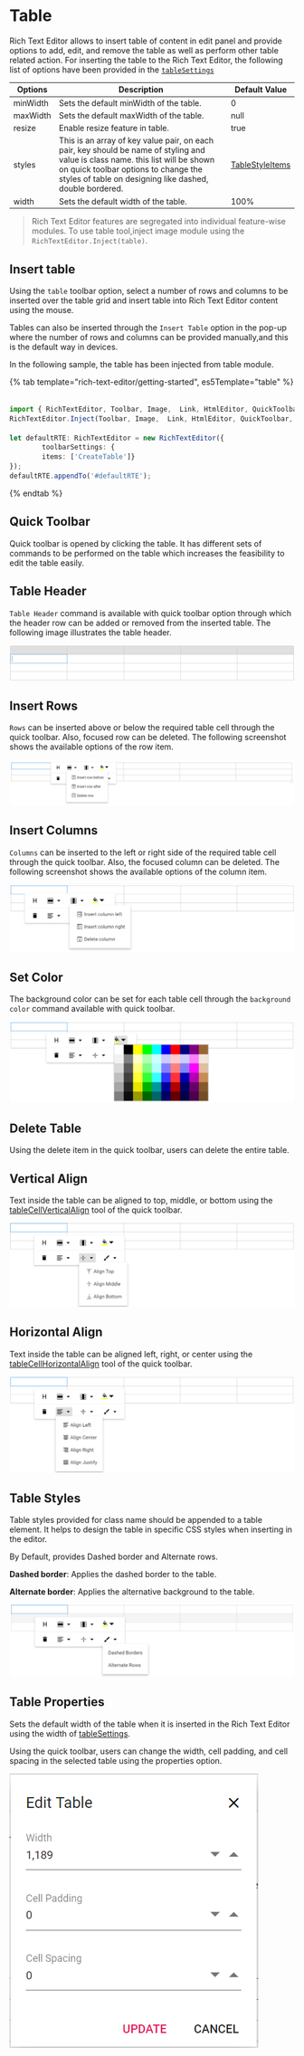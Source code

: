 # Table

Rich Text Editor allows to insert table of content in edit panel and provide options to add, edit, and remove the table as well as perform other table related action. For inserting the table to the Rich Text Editor, the following list of options have been provided in the [`tableSettings`](../api/rich-text-editor/tableSettings/#tablesettings)

| Options | Description | Default Value |
|----------------|---------|-----------------------------|
| minWidth | Sets the default minWidth of the table. | 0 |
| maxWidth | Sets the default maxWidth of the table. | null |
| resize | Enable resize feature in table.| true |
| styles | This is an array of key value pair, on each pair, key should be name of styling and value is class name. this list will be shown on quick toolbar options to change the styles of table on designing like dashed, double bordered. | [TableStyleItems](../api/rich-text-editor/tableSettings/#styles) |
| width | Sets the default width of the table. | 100% |

> Rich Text Editor features are segregated into individual feature-wise modules. To use table tool,inject image module using the `RichTextEditor.Inject(table)`.

## Insert table

Using the `table` toolbar option, select a number of rows and columns to be inserted over the table
grid and insert table into Rich Text Editor content using the mouse.

Tables can also be inserted through the `Insert Table` option in the pop-up where the number of rows
and columns can be provided manually,and this is the default way in devices.

In the following sample, the table has been injected from table module.

{% tab template="rich-text-editor/getting-started", es5Template="table" %}

```typescript

import { RichTextEditor, Toolbar, Image,  Link, HtmlEditor, QuickToolbar, NodeSelection, Table } from '@syncfusion/ej2-richtexteditor';
RichTextEditor.Inject(Toolbar, Image,  Link, HtmlEditor, QuickToolbar, Table );

let defaultRTE: RichTextEditor = new RichTextEditor({
        toolbarSettings: {
        items: ['CreateTable']}
});
defaultRTE.appendTo('#defaultRTE');

```

{% endtab %}

## Quick Toolbar

Quick toolbar is opened by clicking the table. It has different sets of commands to be performed on
the table which increases the feasibility to edit the table easily.

## Table Header

`Table Header` command is available with quick toolbar option through which the header row can be
added or removed from the inserted table. The following image illustrates the table header.

![RTE table header](./images/table_header.png)

## Insert Rows

`Rows` can be inserted above or below the required table cell through the quick toolbar. Also,
focused row can be deleted. The following screenshot shows the available options of the row item.

![RTE table row](./images/table_rows.png)

## Insert Columns

`Columns` can be inserted to the left or right side of the required table cell through the quick
toolbar. Also, the focused column can be deleted. The following screenshot shows the available
options of the column item.

![RTE table column](./images/table_column.png)

## Set Color

The background color can be set for each table cell through the `background color` command available
with quick toolbar.

![RTE table background color](./images/table_bg_color.png)

## Delete Table

Using the delete item in the quick toolbar, users can delete the entire table.

## Vertical Align

Text inside the table can be aligned to top, middle, or bottom using the [tableCellVerticalAlign](../api/rich-text-editor/quickToolbarSettings/#table)
tool of the quick toolbar.

![RTE table vertical alignment](./images/table_vertical.png)

## Horizontal Align

Text inside the table can be aligned left, right, or center using the [tableCellHorizontalAlign](../api/rich-text-editor/quickToolbarSettings/#table) tool
of the quick toolbar.

![RTE table horizontal alignment](./images/table_horizontal.png)

## Table Styles

Table styles provided for class name should be appended to a table element. It helps to design the
table in specific CSS styles when inserting in the editor.

By Default, provides Dashed border and Alternate rows.

**Dashed border**: Applies the dashed border to the table.

**Alternate border**: Applies the alternative background to the table.

![RTE table styles](./images/table_style.png)

## Table Properties

Sets the default width of the table when it is inserted in the Rich Text Editor using the width of
[tableSettings](../api/rich-text-editor/tableSettings/#tablesettings).

Using the quick toolbar, users can change the width, cell padding, and cell spacing in the selected
table using the properties option.

![RTE table settings](./images/table_properties.png)